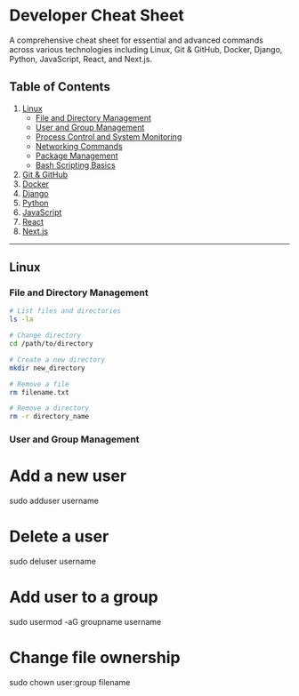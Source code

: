 # Developer Cheat Sheet

A comprehensive cheat sheet for essential and advanced commands across various technologies including Linux, Git & GitHub, Docker, Django, Python, JavaScript, React, and Next.js.

## Table of Contents
1. [Linux](#linux)
   - [File and Directory Management](#file-and-directory-management)
   - [User  and Group Management](#user-and-group-management)
   - [Process Control and System Monitoring](#process-control-and-system-monitoring)
   - [Networking Commands](#networking-commands)
   - [Package Management](#package-management)
   - [Bash Scripting Basics](#bash-scripting-basics)
2. [Git & GitHub](#git--github)
3. [Docker](#docker)
4. [Django](#django)
5. [Python](#python)
6. [JavaScript](#javascript)
7. [React](#react)
8. [Next.js](#nextjs)

---

## Linux

### File and Directory Management
```bash
# List files and directories
ls -la

# Change directory
cd /path/to/directory

# Create a new directory
mkdir new_directory

# Remove a file
rm filename.txt

# Remove a directory
rm -r directory_name
```
### User and Group Management

# Add a new user
sudo adduser username

# Delete a user
sudo deluser username

# Add user to a group
sudo usermod -aG groupname username

# Change file ownership
sudo chown user:group filename
